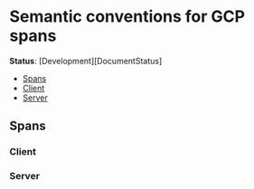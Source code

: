 <!--- Hugo front matter used to generate the website version of this page:
linkTitle: Spans
--->

# Semantic conventions for GCP spans

**Status**: [Development][DocumentStatus]

<!-- toc -->

- [Spans](#spans)
 - [Client](#client)
 - [Server](#server)

<!-- tocstop -->

## Spans

### Client

<!-- semconv gcp.span.client -->
<!-- NOTE: THIS TEXT IS AUTOGENERATED. DO NOT EDIT BY HAND. -->
<!-- see templates/registry/markdown/snippet.md.j2 -->
<!-- prettier-ignore-start -->
<!-- markdownlint-capture -->
<!-- markdownlint-disable -->

### Server

<!-- semconv gcp.span.server -->
<!-- NOTE: THIS TEXT IS AUTOGENERATED. DO NOT EDIT BY HAND. -->
<!-- see templates/registry/markdown/snippet.md.j2 -->
<!-- prettier-ignore-start -->
<!-- markdownlint-capture -->
<!-- markdownlint-disable -->
